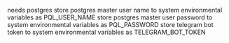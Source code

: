 needs postgres
store postgres master user name to system environmental variables as PQL_USER_NAME
store postgres master user password to system environmental variables as PQL_PASSWORD
store telegram bot token to system environmental variables as TELEGRAM_BOT_TOKEN
